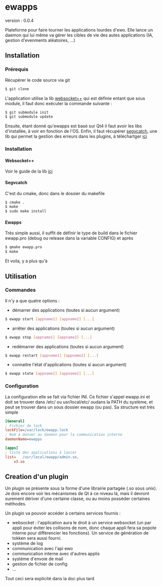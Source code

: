 ewapps
======

version : 0.0.4

Plateforme pour faire tourner les applications lourdes d'ewo. Elle lance un daemon qui lui même va gérer les cibles de vie des autes applications (IA, gestion d'evenments aléatoires, ...)

Installation
-----

### Prérequis

Récupèrer le code source via git
```bash
$ git clone 
```
L'application utilise la lib [websocket++](https://github.com/zaphoyd/websocketpp) qui est définie entant que sous module, il faut donc exécuter la commande suivante :
```bash
$ git submodule init
$ git submodule update
```
Ensuite, étant donné qu'ewapps est basé sur Qt4 il faut avoir les libs d'installée, à voir en fonction de l'OS.
Enfin, il faut récupérer [segvcatch](http://code.google.com/p/segvcatch/), une lib qui permet la gestion des erreurs dans les plugins, à téléchartger [ici](http://code.google.com/p/segvcatch/downloads/detail?name=segvcatch-0.9.1.zip&can=2&q=)

### Installation

#### Websocket++

Voir le guide de la lib [ici](https://github.com/zaphoyd/websocketpp/wiki/Build-Library) 

#### Segvcatch

C'est du cmake, donc dans le dossier du makefile
```bash
$ cmake .
$ make
$ sudo make install
``` 

#### Ewapps

Très simple aussi, il suffit de définir le type de build dans le fichier ewapp.pro (debug ou release dans la variable CONFIG) et après

```bash
$ qmake ewapp.pro
$ make
``` 

Et voila, y a plus qu'à

Utilisation
-----

### Commandes

Il n'y a que quatre options :
- démarrer des applications (toutes si aucun argument)

```bash
$ ewapp start [appname1] [appname2] [...]
```

- arrêter des applications (toutes si aucun argument)

```bash
$ ewapp stop [appname1] [appname2] [...]
```

- redémarrer des applications (toutes si aucun argument)

```bash 
$ ewapp restart [appname1] [appname2] [...]
```

- connaitre l'état d'applications (toutes si aucun argument)

```bash 
$ ewapp state [appname1] [appname2] [...]
```

### Configuration

La configuration elle se fait via fichier INI. Ce fichier s'appel ewapp.ini et doit se trouver dans /etc/ ou usr/local/etc/ oudans la PATH du système, et peut se trouver dans un sous dossier ewapp (ou pas).
Sa structure est très simple
```ini
[General]
; Fichier de lock
lockFile=/var/lock/ewapp.lock
; Nom à donner au daemon pour la communication interne
daemonName=ewapps

[apps]
; liste des applications à lancer
list=	/usr/local/ewapp/admin.so,
	v3.so
```

Creation d'un plugin
-----

Un plugin se présente sous la forme d'une librairie partagée (.so sous unix). Je dois encore voir les mécanismes de Qt à ce niveau là, mais il devront surement dériver d'une certaine classe, ou au moins posséder certaines méthodes.

Un plugin va pouvoir accéder à certains services fournis :
* websocket : l'application aura le droit à un service websocket (un par appli pour éviter les collisons de nom, donc chaque appli fera sa popote interne pour différencier les fonctions). Un service de génération de tokken sera aussi fourni.
* système de log
* communication avec l'api ewo
* communication interne avec d'autres applis
* système d'envoie de mail
* gestion de fichier de config
* ...

Tout ceci sera explicité dans la doc plus tard
